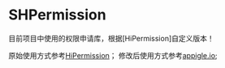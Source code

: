 # SHPermission
目前项目中使用的权限申请库，根据[HiPermission]自定义版本！


原始使用方式参考[HiPermission](https://github.com/yewei02538/HiPermission)；
修改后使用方式参考[appigle.io](https://appigle.github.io/2017/07/18/Android%20%20%E6%9D%83%E9%99%90%E4%B8%AD%E6%96%87(%E8%8B%B1%E6%96%87)%E6%8F%8F%E8%BF%B0%E5%8F%8A%E6%9D%83%E9%99%90%E7%94%B3%E8%AF%B7%E5%BA%93%E7%AE%80%E8%BF%B0/);

